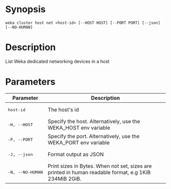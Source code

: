# Synopsis

```weka cluster host net <host-id> [--HOST HOST] [--PORT PORT] [--json] [--NO-HUMAN]```

# Description

List Weka dedicated networking devices in a host

# Parameters

| Parameter | Description |
| --------- | ----------- |
| <pre>host-id</pre> | The host's id |
| <pre>-H, --HOST</pre> | Specify the host. Alternatively, use the WEKA_HOST env variable |
| <pre>-P, --PORT</pre> | Specify the port. Alternatively, use the WEKA_PORT env variable |
| <pre>-J, --json</pre> | Format output as JSON |
| <pre>-N, --NO-HUMAN</pre> | Print sizes in Bytes. When not set, sizes are printed in human readable format, e.g 1KiB 234MiB 2GiB. |
